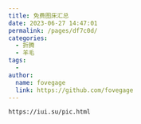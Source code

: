 ```yaml
---
title: 免费图床汇总
date: 2023-06-27 14:47:01
permalink: /pages/df7c0d/
categories:
  - 折腾
  - 羊毛
tags:
  - 
author: 
  name: fovegage
  link: https://github.com/fovegage
---
```

```
https://iui.su/pic.html
```